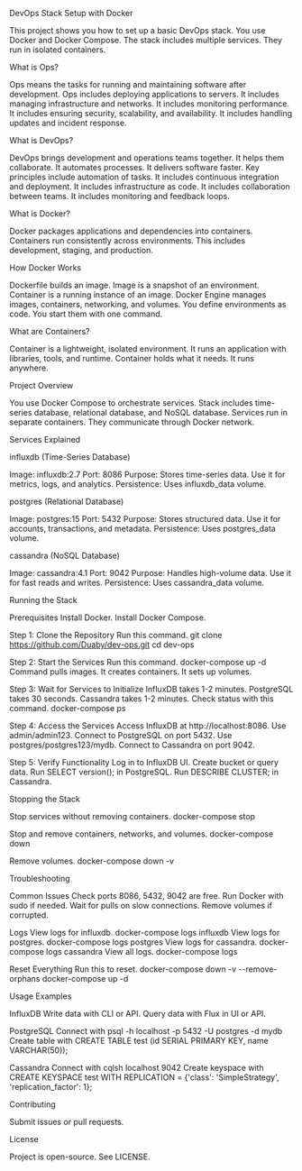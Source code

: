 DevOps Stack Setup with Docker

This project shows you how to set up a basic DevOps stack. You use Docker and Docker Compose. The stack includes multiple services. They run in isolated containers.

What is Ops?

Ops means the tasks for running and maintaining software after development. Ops includes deploying applications to servers. It includes managing infrastructure and networks. It includes monitoring performance. It includes ensuring security, scalability, and availability. It includes handling updates and incident response.

What is DevOps?

DevOps brings development and operations teams together. It helps them collaborate. It automates processes. It delivers software faster. Key principles include automation of tasks. It includes continuous integration and deployment. It includes infrastructure as code. It includes collaboration between teams. It includes monitoring and feedback loops.

What is Docker?

Docker packages applications and dependencies into containers. Containers run consistently across environments. This includes development, staging, and production.

How Docker Works

Dockerfile builds an image. Image is a snapshot of an environment. Container is a running instance of an image. Docker Engine manages images, containers, networking, and volumes. You define environments as code. You start them with one command.

What are Containers?

Container is a lightweight, isolated environment. It runs an application with libraries, tools, and runtime. Container holds what it needs. It runs anywhere.

Project Overview

You use Docker Compose to orchestrate services. Stack includes time-series database, relational database, and NoSQL database. Services run in separate containers. They communicate through Docker network.

Services Explained

influxdb (Time-Series Database)

Image: influxdb:2.7
Port: 8086
Purpose: Stores time-series data. Use it for metrics, logs, and analytics.
Persistence: Uses influxdb_data volume.

postgres (Relational Database)

Image: postgres:15
Port: 5432
Purpose: Stores structured data. Use it for accounts, transactions, and metadata.
Persistence: Uses postgres_data volume.

cassandra (NoSQL Database)

Image: cassandra:4.1
Port: 9042
Purpose: Handles high-volume data. Use it for fast reads and writes.
Persistence: Uses cassandra_data volume.

Running the Stack

Prerequisites
Install Docker.
Install Docker Compose.

Step 1: Clone the Repository
Run this command.
git clone https://github.com/Duaby/dev-ops.git
cd dev-ops

Step 2: Start the Services
Run this command.
docker-compose up -d
Command pulls images. It creates containers. It sets up volumes.

Step 3: Wait for Services to Initialize
InfluxDB takes 1-2 minutes.
PostgreSQL takes 30 seconds.
Cassandra takes 1-2 minutes.
Check status with this command.
docker-compose ps

Step 4: Access the Services
Access InfluxDB at http://localhost:8086. Use admin/admin123.
Connect to PostgreSQL on port 5432. Use postgres/postgres123/mydb.
Connect to Cassandra on port 9042.

Step 5: Verify Functionality
Log in to InfluxDB UI. Create bucket or query data.
Run SELECT version(); in PostgreSQL.
Run DESCRIBE CLUSTER; in Cassandra.

Stopping the Stack

Stop services without removing containers.
docker-compose stop

Stop and remove containers, networks, and volumes.
docker-compose down

Remove volumes.
docker-compose down -v

Troubleshooting

Common Issues
Check ports 8086, 5432, 9042 are free.
Run Docker with sudo if needed.
Wait for pulls on slow connections.
Remove volumes if corrupted.

Logs
View logs for influxdb.
docker-compose logs influxdb
View logs for postgres.
docker-compose logs postgres
View logs for cassandra.
docker-compose logs cassandra
View all logs.
docker-compose logs

Reset Everything
Run this to reset.
docker-compose down -v --remove-orphans
docker-compose up -d

Usage Examples

InfluxDB
Write data with CLI or API.
Query data with Flux in UI or API.

PostgreSQL
Connect with psql -h localhost -p 5432 -U postgres -d mydb
Create table with CREATE TABLE test (id SERIAL PRIMARY KEY, name VARCHAR(50));

Cassandra
Connect with cqlsh localhost 9042
Create keyspace with CREATE KEYSPACE test WITH REPLICATION = {'class': 'SimpleStrategy', 'replication_factor': 1};

Contributing

Submit issues or pull requests.

License

Project is open-source. See LICENSE.
